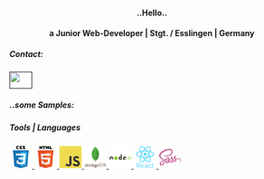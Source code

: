 <h4 align="center">..Hello..</h4>
<h4 align="center">a Junior Web-Developer | Stgt. / Esslingen | Germany</h4>

<h5 align="left">Contact:</h5>
<p align="left">
<a href="" target="blank"><img align="center" src="" alt="" height="30" width="40" /></a>
</p>
<h5 align="left">..some Samples:</h5>
<p align="left"> 
<a href="" target="blank"></a>
</p>
<p align="left"> 
<a href="" target="blank"></a>
</p>
<p align="left"> 
<a href="" target="blank"></a>
</p>
<p align="left"> 
<a href="" target="blank"></a>
</p>
<h5 align="left">Tools | Languages</h5>
<p align="left"> 

<a href="https://www.w3schools.com/css/" target="_blank" rel="noreferrer"> <img src="https://raw.githubusercontent.com/devicons/devicon/master/icons/css3/css3-original-wordmark.svg" alt="css3" width="40" height="40"/> </a> 
<a href="https://www.w3.org/html/" target="_blank" rel="noreferrer"> <img src="https://raw.githubusercontent.com/devicons/devicon/master/icons/html5/html5-original-wordmark.svg" alt="html5" width="40" height="40"/> </a> 
<a href="https://developer.mozilla.org/en-US/docs/Web/JavaScript" target="_blank" rel="noreferrer"> <img src="https://raw.githubusercontent.com/devicons/devicon/master/icons/javascript/javascript-original.svg" alt="javascript" width="40" height="40"/> </a> 
<a href="https://www.mongodb.com/" target="_blank" rel="noreferrer"> <img src="https://raw.githubusercontent.com/devicons/devicon/master/icons/mongodb/mongodb-original-wordmark.svg" alt="mongodb" width="40" height="40"/> </a> 
<a href="https://nodejs.org" target="_blank" rel="noreferrer"> <img src="https://raw.githubusercontent.com/devicons/devicon/master/icons/nodejs/nodejs-original-wordmark.svg" alt="nodejs" width="40" height="40"/> </a> 
<a href="https://reactjs.org/" target="_blank" rel="noreferrer"> <img src="https://raw.githubusercontent.com/devicons/devicon/master/icons/react/react-original-wordmark.svg" alt="react" width="40" height="40"/> </a> 
<a href="https://sass-lang.com" target="_blank" rel="noreferrer"> <img src="https://raw.githubusercontent.com/devicons/devicon/master/icons/sass/sass-original.svg" alt="sass" width="40" height="40"/> </a> 
</p>